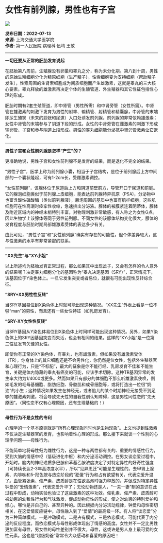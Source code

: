 # 女性有前列腺，男性也有子宫

![](../../img/fdj2.png)

**发布日期：2022-07-13**  
**来源**: 上海交通大学医学院  
**作者**: 第一人民医院 病理科 伍均 王敏

---

**一切还要从正常的胚胎发育说起**

在胚胎第八周前，生殖腺没有卵巢和睾丸之分，称为未分化期。第八到十周，男性的原始生殖细胞分化为精原细胞（生产精子），性索细胞变为支持细胞（帮助精子发生），性索周围的生肾索细胞成为间质细胞而产生雄激素，这就是睾丸的三大核心要素。睾丸释放的雄激素再决定个体的生殖管道、外生殖器和其它性征包括性心理的形成。

胚胎时期有2套生殖管道，即中肾管（男性所需）和中肾旁管（女性所需）。中肾管在雄激素的刺激下发育为男性的附睾、输精管、射精管和精囊腺，中肾管的末端即尿生殖窦（未来的膀胱和尿道）入口处诱发前列腺，前列腺的非常依赖雄激素；女性中肾管的末端参与了阴道下段的形成。女性的中肾旁管在雌激素的刺激下形成输卵管、子宫和参与阴道上段形成。男性的睾丸细胞能分泌抗中肾旁管激素让它退化。

---

**男性子宫和女性前列腺是怎样“产生”的？**

更准确地说，男性子宫和女性前列腺不是发育的结果，而是退化不完全的结果。

“男性子宫”，医学上称为前列腺小囊，相当于子宫结构，是位于前列腺后上方中间部的一个囊状隆起，可有1-2cm长，受雌激素调控。

“女性前列腺”，该腺体位于尿道后上方和阴道前壁前方，导管开口于尿道和前庭。它的腺泡细胞类似于前列腺上皮细胞，能表达前列腺特异抗原（PSA)，分泌物中也富含酸性磷酸酶（类似前列腺液），腺泡周围的基质中也富有肌样细胞，这些肌细胞可在性高潮时痉挛性收缩，急速排出分泌液。腺体的被膜紧连着阴蒂体，腺体及附近区域内的神经末梢特别丰富，对物理刺激非常敏感，有人称之为女性G点。因此生物学上该腺体等同于男性前列腺。不同女性的该腺体结构变化很大，腺体的发育程度与胚胎时期局部雄激素受体的表达多少有关。

由此可见，“男性子宫”和“女性前列腺”确实有存在的可能性，但个体差异较大，这与性激素的水平有非常紧密的联系。

---

**“XX先生”与“XY小姐”**

以上所述均为胚胎发育正常过程，那么如果其中出现岔子，又会有怎样的令人意外的结果呢？决定睾丸细胞分化的基因称为“睾丸决定基因（SRY）”，正常情况下，该基因位于Y染色体上。一旦它发生突变或者易位，就很有可能出现性反转综合征。

**“SRY+XX男性性反转”**

当SRY基因易位到X染色体上时就可能出现这种情况。“XX先生”外表上看是一位不够“man”的男性，而且还有一些女性特征（如乳房发育）。

**“SRY-XY女性性反转”**

当SRY基因从Y染色体易位到X染色体上时同样可能出现这种情况。另外，如果Y染色体上的SRY因基因突变而失活，也会有相同的结果。这样的“XY小姐”是一位第二性征发育欠佳的女性。

即使你有正常的XY染色体，有睾丸，也有雄激素，但如果没有雄激素受体（TR），你身体上的其它细胞还是不会男性化，你仍然是位女性，包括外生殖器官和心理行为，只是“不标配”，最大的征象是你不能行经、乳房发育不佳和不能生育，关键是体内隐藏的睾丸有癌变的可能，应该手术切除。这种TR基因异常的发生率大约为1/4000或更多。然而如果只有部分的体细胞不那么听雄激素使唤，例如毛发的毛母基细胞、脂肪细胞、骨骼肌和成骨细胞等，或将打造出一位很“奶油”的小生；这种情况如果发生在神经元，或者胎儿的某个时期神经元接受不到足够的雄激素刺激，将会导致先天性的自我性别认知障碍，这是男性同性恋的“先天原因”。（同性恋不仅有心理原因，还有生理基础的！）

---

**母性行为不是女性的专利**

心理学的一个基本原则就是“所有心理现象同时也是生物现象”。上文也提到性激素不仅决定生殖器官的发育，也影响着性心理的形成。那么接下来就谈一个性别的心理学问题——母性行为。

不能简单地将母性归为雌性行为，这是一种与两性都有关的、重要的情感性行为，受到大脑的情感中枢（低级进化中枢）和内分泌活动调控。在男女谈恋爱过程中，开始时，脑内的神经递质多巴胺和苯基乙胺浓度决定了对特定异性的好奇性强度（可持续长达2-3年高浓度水平），所以“见异思迁”可能是生理性的。去甲肾上腺素、内啡呔和5-羟色胺与热恋阶段的“犯傻”行为和占有欲望有关，代表恋爱升温了。血管紧张素、催产素、皮质醇是在性欲高潮时强力释放的，并促成对特定异性钟爱的“爱情激素”，代表恋爱升华了；无论动物还是人，“一夫一妻”制的意识在此过程中形成，动物实验也验证了这些激素的这种功效。催乳素、催产素、皮质醇可被幼崽的幼稚性行为和气味激发，促成动物母性的形成，使之对幼崽的特别爱护和倾心，哪怕是非自己的、甚至异种的。因此根据内分泌活动规律，钟爱和母性密切相关，在这爱情反应链中，母性融入到了“爱情”的最高级一环。有人将“谈恋爱”分为三种简单模式，一是冲动模式，二是占有模式，三是依恋模式，可能代表了内分泌的反应程度。而依恋模式与母性形成体现出了情感的高度。女性并不一定比男性更加富有母性，男女性的母性差别并不很大。母性，这或许是男人身上最可爱的女性元素。这也是“超级奶爸”常常令大众感动和喜爱的原因吧！